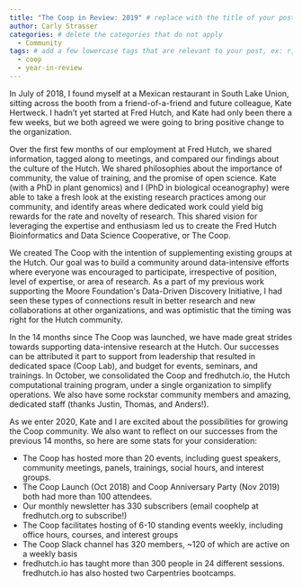 ```yaml
---
title: "The Coop in Review: 2019" # replace with the title of your post
author: Carly Strasser
categories: # delete the categories that do not apply
  - Community
tags: # add a few lowercase tags that are relevant to your post, ex: r, python, genomics, workflows
  - coop
  - year-in-review
---
```


In July of 2018, I found myself at a Mexican restaurant in South Lake Union, sitting across the booth from a friend-of-a-friend and future colleague, Kate Hertweck. I hadn’t yet started at Fred Hutch, and Kate had only been there a few weeks, but we both agreed we were going to bring positive change to the organization.

Over the first few months of our employment at Fred Hutch, we shared information, tagged along to meetings, and compared our findings about the culture of the Hutch. We shared philosophies about the importance of community, the value of training, and the promise of open science. Kate (with a PhD in plant genomics) and I (PhD in biological oceanography) were able to take a fresh look at the existing research practices among our community, and identify areas where dedicated work could yield big rewards for the rate and novelty of research. This shared vision for leveraging the expertise and enthusiasm led us to create the Fred Hutch Bioinformatics and Data Science Cooperative, or The Coop.

We created The Coop with the intention of supplementing existing groups at the Hutch. Our goal was to build a community around data-intensive efforts where everyone was encouraged to participate, irrespective of position, level of expertise, or area of research. As a part of my previous work supporting the Moore Foundation's Data-Driven Discovery Initiative, I had seen these types of connections result in better research and new collaborations at other organizations, and was optimistic that the timing was right for the Hutch community.

In the 14 months since The Coop was launched, we have made great strides towards supporting data-intensive research at the Hutch. Our successes can be attributed it part to support from leadership that resulted in dedicated space (Coop Lab), and budget for events, seminars, and trainings. In October, we consolidated the Coop and fredhutch.io, the Hutch computational training program, under a single organization to simplify operations. We also have some rockstar community members and amazing, dedicated staff (thanks Justin, Thomas, and Anders!).

As we enter 2020, Kate and I are excited about the possibilities for growing the Coop community. We also want to reflect on our successes from the previous 14 months, so here are some stats for your consideration:
- The Coop has hosted more than 20 events, including guest speakers, community meetings, panels, trainings, social hours, and interest groups.
- The Coop Launch (Oct 2018) and Coop Anniversary Party (Nov 2019) both had more than 100 attendees.
- Our monthly newsletter has 330 subscribers (email coophelp at fredhutch.org to subscribe!)
- The Coop facilitates hosting of 6-10 standing events weekly, including office hours, courses, and interest groups
- The Coop Slack channel has 320 members, ~120 of which are active on a weekly basis
- fredhutch.io has taught more than 300 people in 24 different sessions. fredhutch.io has also hosted two Carpentries bootcamps.
